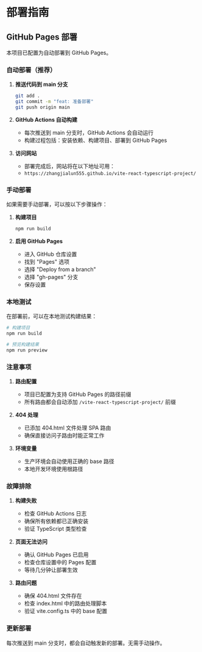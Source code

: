 # 部署指南

## GitHub Pages 部署

本项目已配置为自动部署到 GitHub Pages。

### 自动部署（推荐）

1. **推送代码到 main 分支**
   ```bash
   git add .
   git commit -m "feat: 准备部署"
   git push origin main
   ```

2. **GitHub Actions 自动构建**
   - 每次推送到 main 分支时，GitHub Actions 会自动运行
   - 构建过程包括：安装依赖、构建项目、部署到 GitHub Pages

3. **访问网站**
   - 部署完成后，网站将在以下地址可用：
   - `https://zhangjialun555.github.io/vite-react-typescript-project/`

### 手动部署

如果需要手动部署，可以按以下步骤操作：

1. **构建项目**
   ```bash
   npm run build
   ```

2. **启用 GitHub Pages**
   - 进入 GitHub 仓库设置
   - 找到 "Pages" 选项
   - 选择 "Deploy from a branch"
   - 选择 "gh-pages" 分支
   - 保存设置

### 本地测试

在部署前，可以在本地测试构建结果：

```bash
# 构建项目
npm run build

# 预览构建结果
npm run preview
```

### 注意事项

1. **路由配置**
   - 项目已配置为支持 GitHub Pages 的路径前缀
   - 所有路由都会自动添加 `/vite-react-typescript-project/` 前缀

2. **404 处理**
   - 已添加 404.html 文件处理 SPA 路由
   - 确保直接访问子路由时能正常工作

3. **环境变量**
   - 生产环境会自动使用正确的 base 路径
   - 本地开发环境使用根路径

### 故障排除

1. **构建失败**
   - 检查 GitHub Actions 日志
   - 确保所有依赖都已正确安装
   - 验证 TypeScript 类型检查

2. **页面无法访问**
   - 确认 GitHub Pages 已启用
   - 检查仓库设置中的 Pages 配置
   - 等待几分钟让部署生效

3. **路由问题**
   - 确保 404.html 文件存在
   - 检查 index.html 中的路由处理脚本
   - 验证 vite.config.ts 中的 base 配置

### 更新部署

每次推送到 main 分支时，都会自动触发新的部署。无需手动操作。
